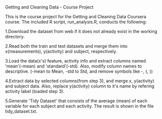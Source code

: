 
Getting and Cleaning Data - Course Project

This is the course project for the Getting and Cleaning Data Coursera course.
The included R script, run_analysis.R, conducts the following:

1.Download the dataset from web if it does not already exist in the working directory.

2.Read both the train and test datasets and merge them into x(measurements), y(activity) and subject, respectively.

3.Load the data(x's) feature, activity info and extract columns named 'mean'(-mean) and 'standard'(-std). Also, modify column names to descriptive. (-mean to Mean, -std to Std, and remove symbols like -, (, ))

4.Extract data by selected columns(from step 3), and merge x, y(activity) and subject data. Also, replace y(activity) column to it's name by refering activity label (loaded step 3).

5.Generate 'Tidy Dataset' that consists of the average (mean) of each variable for each subject and each activity. The result is shown in the file tidy_dataset.txt.
